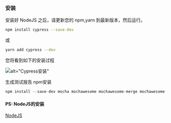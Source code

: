 ### 安装

安装好 NodeJS 之后，请更新您的 npm,yarn 到最新版本，然后运行。

```bash
npm install cypress --save-dev
```
或
```bash
yarn add cypress --dev
```

您将看到如下的安装过程

![alt="Cypress安装"](/imgs/install.gif)


生成测试报告 npm安装 
```javascript
npm install --save-dev mocha mochawesome mochawesome-merge mochawesome-report-generator
```

#### PS: NodeJS的安装
[NodeJS](https://nodejs.org/en/)